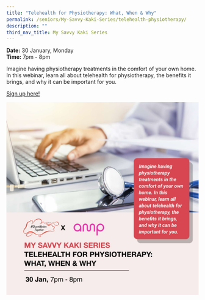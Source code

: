 ```yaml
---
title: "Telehealth for Physiotherapy: What, When & Why"
permalink: /seniors/My-Savvy-Kaki-Series/telehealth-physiotherapy/
description: ""
third_nav_title: My Savvy Kaki Series
---
```

**Date:** 30 January, Monday
<br> **Time:** 7pm - 8pm

Imagine having physiotherapy treatments in the comfort of your own home. In this webinar, learn all about telehealth for physiotherapy, the benefits it brings, and why it can be important for you. 

[Sign up here!](https://go.gov.sg/wa-telehalth-jan23)

![free webinar on telehealth for physiotherapy](/images/Jan%202023/Seniors_30%20Jan2023.jpeg)